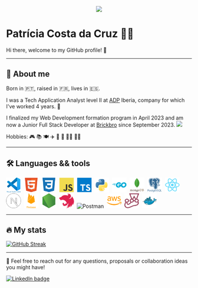<div align="center">
  <img src="https://media.giphy.com/media/v1.Y2lkPTc5MGI3NjExMjQyZGUwOWEwZjI2OGE3NTM2Yzk3YjBjZmU2YWYxMzhjMzUzOTNmZSZjdD1n/MYI6NK4JOGpOzOriEg/giphy.gif" width="500"/>
</div>

# Patrícia Costa da Cruz :woman_technologist: <img src="https://komarev.com/ghpvc/?username=patriciacostadacruz&style=flat-square&color=blue" alt=""/>

Hi there, welcome to my GitHub profile! :wave:

<hr>

## :space_invader: About me

Born in :portugal:, raised in :fr:, lives in :es:.

 I was a Tech Application Analyst level II at [ADP](https://www.adp.com/) Iberia, company for which I've worked 4 years. :telescope:
 
 I finalized my Web Development formation program in April 2023 and am now a Junior Full Stack Developer at [Brickbro](https://www.brickbro.com/) since September 2023. <img src="https://media.giphy.com/media/WUlplcMpOCEmTGBtBW/giphy.gif" width="30">
 
 Hobbies: :video_game: :books: :plate_with_cutlery: :airplane: :ping_pong: :musical_note: :woman_technologist:	:weight_lifting_woman:
 
 <hr>
 
 ## :hammer_and_wrench: Languages && tools
 
 <img src="https://github.com/devicons/devicon/blob/master/icons/vscode/vscode-original-wordmark.svg" title="VSCode" alt="VSCode" width="40" height="40"/>&nbsp;
 <img src="https://github.com/devicons/devicon/blob/master/icons/html5/html5-original.svg" title="HTML5" alt="HTML" width="40" height="40"/>&nbsp;
 <img src="https://github.com/devicons/devicon/blob/master/icons/css3/css3-plain.svg"  title="CSS3" alt="CSS" width="40" height="40"/>&nbsp;
 <img src="https://github.com/devicons/devicon/blob/master/icons/javascript/javascript-original.svg" title="JavaScript" alt="JavaScript" width="40" height="40"/>&nbsp;
 <img src="https://github.com/devicons/devicon/blob/master/icons/typescript/typescript-plain.svg" title="TypeScript" alt="TypeScript" width="40" height="40"/>&nbsp;
 <img src="https://github.com/devicons/devicon/blob/master/icons/python/python-original.svg" title="Python" alt="Python" width="40" height="40"/>&nbsp;
 <img src="https://github.com/devicons/devicon/blob/master/icons/go/go-original-wordmark.svg" title="Go" alt="Go" width="40" height="40"/>&nbsp;
 <img src="https://github.com/devicons/devicon/blob/master/icons/mongodb/mongodb-original-wordmark.svg" title="MongoDB" alt="MongoDB" width="40" height="40"/>&nbsp;
 <img src="https://github.com/devicons/devicon/blob/master/icons/postgresql/postgresql-plain-wordmark.svg" title="PostgreSQL" alt="PostgreSQL" width="40" height="40"/>&nbsp;
 <img src="https://github.com/devicons/devicon/blob/master/icons/react/react-original.svg" title="ReactJS" alt="ReactJS" width="40" height="40"/>&nbsp;
 <img src="https://github.com/devicons/devicon/blob/master/icons/nextjs/nextjs-line.svg" title="NextJS" alt="NextJS" width="40" height="40"/>&nbsp;
 <img src="https://github.com/devicons/devicon/blob/master/icons/firebase/firebase-plain-wordmark.svg" title="Firebase" alt="Firebase" width="40" height="40"/>&nbsp;
 <img src="https://github.com/devicons/devicon/blob/master/icons/nodejs/nodejs-original.svg" title="NodeJS" alt="NodeJS" width="40" height="40"/>&nbsp;
 <img src="https://github.com/devicons/devicon/blob/master/icons/nestjs/nestjs-original.svg" title="NestJS" alt="NestJS" width="40" height="40"/>&nbsp;
 <img src="https://www.svgrepo.com/download/354202/postman-icon.svg" title="Postman" alt="Postman" width="40" height="40"/>&nbsp;
 <img src="https://github.com/devicons/devicon/blob/master/icons/amazonwebservices/amazonwebservices-plain-wordmark.svg" title="AWS" alt="AWS" width="40" height="40"/>&nbsp;
 <img src="https://github.com/devicons/devicon/blob/master/icons/jest/jest-plain.svg" title="Jest" alt="Jest" width="40" height="40"/>&nbsp;
 <img src="https://github.com/devicons/devicon/blob/master/icons/docker/docker-original.svg" title="Docker" alt="Docker" width="40" height="40"/>&nbsp;
 
 <hr>
 
 ## :fire: My stats
 
 [![GitHub Streak](https://github-readme-streak-stats.herokuapp.com?user=patriciacostadacruz&theme=dark&border_radius=6)](https://git.io/streak-stats)
  
  <hr>
  
  :speech_balloon: Feel free to reach out for any questions, proposals or collaboration ideas you might have!
  
  <a href="https://www.linkedin.com/in/patricia-costa-da-cruz"><img src="https://img.shields.io/badge/LinkedIn-blue?logo=linkedin&logoColor=white&style=for-the-badge" alt="LinkedIn badge"/></a>
